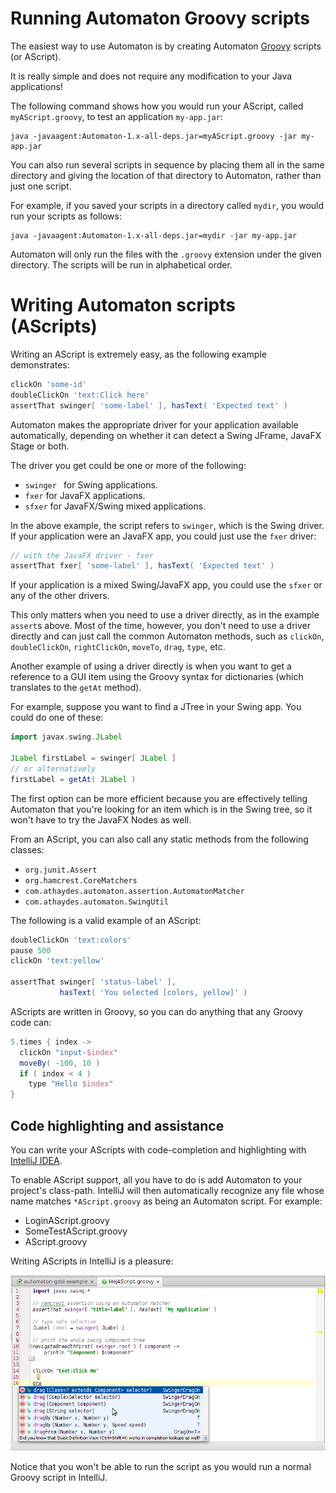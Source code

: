 # Running Automaton Groovy scripts

The easiest way to use Automaton is by creating Automaton [Groovy](http://groovy.codehaus.org/) scripts (or AScript).

It is really simple and does not require any modification to your Java applications!

The following command shows how you would run your AScript, called `myAScript.groovy`,
to test an application `my-app.jar`:

```
java -javaagent:Automaton-1.x-all-deps.jar=myAScript.groovy -jar my-app.jar
```

You can also run several scripts in sequence by placing them all in the same directory and giving the location
of that directory to Automaton, rather than just one script.

For example, if you saved your scripts in a directory called `mydir`, you would run your scripts as follows:

```
java -javaagent:Automaton-1.x-all-deps.jar=mydir -jar my-app.jar
```

Automaton will only run the files with the `.groovy` extension under the given directory.
The scripts will be run in alphabetical order.

# Writing Automaton scripts (AScripts)

Writing an AScript is extremely easy, as the following example demonstrates:

```groovy
clickOn 'some-id'
doubleClickOn 'text:Click here'
assertThat swinger[ 'some-label' ], hasText( 'Expected text' )
```

Automaton makes the appropriate driver for your application available automatically, depending on whether
it can detect a Swing JFrame, JavaFX Stage or both.

The driver you get could be one or more of the following:

  * `swinger ` for Swing applications.
  * `fxer` for JavaFX applications.
  * `sfxer` for JavaFX/Swing mixed applications.

In the above example, the script refers to `swinger`, which is the Swing driver.
If your application were an JavaFX app, you could just use the `fxer` driver:

```groovy
// with the JavaFX driver - fxer
assertThat fxer[ 'some-label' ], hasText( 'Expected text' )
```

If your application is a mixed Swing/JavaFX app, you could use the `sfxer` or any of the other drivers.

This only matters when you need to use a driver directly, as in the example `assert`s above.
Most of the time, however, you don't need to use a driver directly and can just call the common
Automaton methods, such as `clickOn`, `doubleClickOn`, `rightClickOn`, `moveTo`, `drag`, `type`, etc.

Another example of using a driver directly is when you want to get a reference to a GUI item using the Groovy
syntax for dictionaries (which translates to the `getAt` method).

For example, suppose you want to find a JTree in your Swing app. You could do one of these:

```groovy
import javax.swing.JLabel

JLabel firstLabel = swinger[ JLabel ]
// or alternatively
firstLabel = getAt( JLabel )
```

The first option can be more efficient because you are effectively telling Automaton that you're looking for an item which
is in the Swing tree, so it won't have to try the JavaFX Nodes as well.

From an AScript, you can also call any static methods from the following classes:

  * `org.junit.Assert`
  * `org.hamcrest.CoreMatchers`
  * `com.athaydes.automaton.assertion.AutomatonMatcher`
  * `com.athaydes.automaton.SwingUtil`

The following is a valid example of an AScript:

```groovy
doubleClickOn 'text:colors'
pause 500
clickOn 'text:yellow'

assertThat swinger[ 'status-label' ],
           hasText( 'You selected [colors, yellow]' )
```

AScripts are written in Groovy, so you can do anything that any Groovy code can:

```groovy
5.times { index ->
  clickOn "input-$index"
  moveBy( -100, 10 )
  if ( index < 4 )
    type "Hello $index"
}
```

## Code highlighting and assistance

You can write your AScripts with code-completion and highlighting with [IntelliJ IDEA](https://www.jetbrains.com/idea/).

To enable AScript support, all you have to do is add Automaton to your project's class-path. IntelliJ will then automatically
recognize any file whose name matches `*AScript.groovy` as being an Automaton script. For example:

 * LoginAScript.groovy
 * SomeTestAScript.groovy
 * AScript.groovy

Writing AScripts in IntelliJ is a pleasure:

![auto-completion in IntelliJ](images/code-completion.png)

Notice that you won't be able to run the script as you would run a normal Groovy script in IntelliJ.
